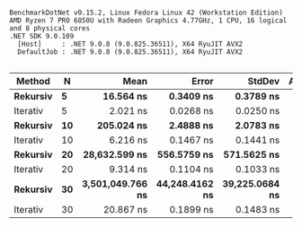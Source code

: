 ```

BenchmarkDotNet v0.15.2, Linux Fedora Linux 42 (Workstation Edition)
AMD Ryzen 7 PRO 6850U with Radeon Graphics 4.77GHz, 1 CPU, 16 logical and 8 physical cores
.NET SDK 9.0.109
  [Host]     : .NET 9.0.8 (9.0.825.36511), X64 RyuJIT AVX2
  DefaultJob : .NET 9.0.8 (9.0.825.36511), X64 RyuJIT AVX2


```
| Method   | N  | Mean             | Error          | StdDev         | Allocated |
|--------- |--- |-----------------:|---------------:|---------------:|----------:|
| **Rekursiv** | **5**  |        **16.564 ns** |      **0.3409 ns** |      **0.3789 ns** |         **-** |
| Iterativ | 5  |         2.021 ns |      0.0268 ns |      0.0250 ns |         - |
| **Rekursiv** | **10** |       **205.024 ns** |      **2.4888 ns** |      **2.0783 ns** |         **-** |
| Iterativ | 10 |         6.216 ns |      0.1467 ns |      0.1441 ns |         - |
| **Rekursiv** | **20** |    **28,632.599 ns** |    **556.5759 ns** |    **571.5625 ns** |         **-** |
| Iterativ | 20 |         9.314 ns |      0.1104 ns |      0.1033 ns |         - |
| **Rekursiv** | **30** | **3,501,049.766 ns** | **44,248.4162 ns** | **39,225.0684 ns** |         **-** |
| Iterativ | 30 |        20.867 ns |      0.1899 ns |      0.1483 ns |         - |
